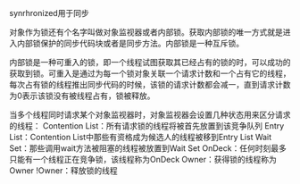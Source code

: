 synrhronized用于同步

对象作为锁还有个名字叫做对象监视器或者内部锁。获取内部锁的唯一方式就是进入内部锁保护的同步代码块或者是同步方法。内部锁是一种互斥锁。

内部锁是一种可重入的锁，即一个线程试图获取其已经占有的锁的时，可以成功的获取到锁。可重入是通过为每一个锁对象关联一个请求计数和一个占有它的线程，每次占有锁的线程推出同步代码的时候，该锁的请求计数都会减一，直到请求计数为0表示该锁没有被线程占有，锁被释放。

当多个线程同时请求某个对象监视器时，对象监视器会设置几种状态用来区分请求的线程：
Contention List：所有请求锁的线程将被首先放置到该竞争队列
Entry List：Contention List中那些有资格成为候选人的线程被移到Entry List
Wait Set：那些调用wait方法被阻塞的线程被放置到Wait Set
OnDeck：任何时刻最多只能有一个线程正在竞争锁，该线程称为OnDeck
Owner：获得锁的线程称为Owner
!Owner：释放锁的线程




















